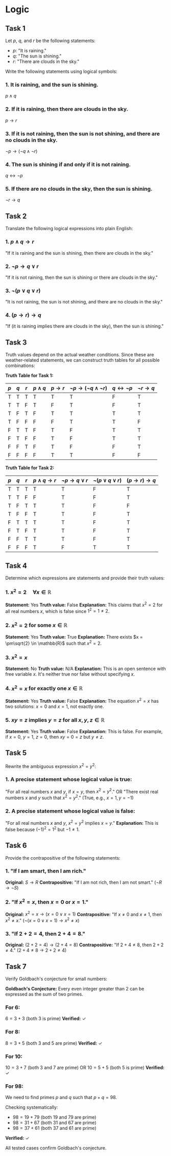 # Logic

## Task 1

Let $p$, $q$, and $r$ be the following statements:
- $p$: "It is raining."
- $q$: "The sun is shining."
- $r$: "There are clouds in the sky."

Write the following statements using logical symbols:

### 1. It is raining, and the sun is shining.
$p \land q$

### 2. If it is raining, then there are clouds in the sky.
$p \rightarrow r$

### 3. If it is not raining, then the sun is not shining, and there are no clouds in the sky.
$\neg p \rightarrow (\neg q \land \neg r)$

### 4. The sun is shining if and only if it is not raining.
$q \leftrightarrow \neg p$

### 5. If there are no clouds in the sky, then the sun is shining.
$\neg r \rightarrow q$

## Task 2

Translate the following logical expressions into plain English:

### 1. $p \land q \rightarrow r$
"If it is raining and the sun is shining, then there are clouds in the sky."

### 2. $\neg p \rightarrow q \lor r$
"If it is not raining, then the sun is shining or there are clouds in the sky."

### 3. $\neg (p \lor q \lor r)$
"It is not raining, the sun is not shining, and there are no clouds in the sky."

### 4. $(p \rightarrow r) \rightarrow q$
"If (it is raining implies there are clouds in the sky), then the sun is shining."

## Task 3

Truth values depend on the actual weather conditions. Since these are weather-related statements, we can construct truth tables for all possible combinations:

**Truth Table for Task 1:**

| $p$ | $q$ | $r$ | $p \land q$ | $p \rightarrow r$ | $\neg p \rightarrow (\neg q \land \neg r)$ | $q \leftrightarrow \neg p$ | $\neg r \rightarrow q$ |
|-----|-----|-----|-------------|-------------------|---------------------------------------------|--------------------------|------------------------|
| T   | T   | T   | T           | T                 | T                                           | F                        | T                      |
| T   | T   | F   | T           | F                 | T                                           | F                        | T                      |
| T   | F   | T   | F           | T                 | T                                           | T                        | T                      |
| T   | F   | F   | F           | F                 | T                                           | T                        | F                      |
| F   | T   | T   | F           | T                 | F                                           | T                        | T                      |
| F   | T   | F   | F           | T                 | F                                           | T                        | T                      |
| F   | F   | T   | F           | T                 | F                                           | F                        | T                      |
| F   | F   | F   | F           | T                 | T                                           | F                        | F                      |

**Truth Table for Task 2:**

| $p$ | $q$ | $r$ | $p \land q \rightarrow r$ | $\neg p \rightarrow q \lor r$ | $\neg (p \lor q \lor r)$ | $(p \rightarrow r) \rightarrow q$ |
|-----|-----|-----|---------------------------|-------------------------------|--------------------------|-----------------------------------|
| T   | T   | T   | T                         | T                             | F                        | T                                 |
| T   | T   | F   | F                         | T                             | F                        | T                                 |
| T   | F   | T   | T                         | T                             | F                        | F                                 |
| T   | F   | F   | T                         | T                             | F                        | T                                 |
| F   | T   | T   | T                         | T                             | F                        | T                                 |
| F   | T   | F   | T                         | T                             | F                        | T                                 |
| F   | F   | T   | T                         | T                             | F                        | T                                 |
| F   | F   | F   | T                         | F                             | T                        | T                                 |

## Task 4

Determine which expressions are statements and provide their truth values:

### 1. $x^2 = 2 \quad \forall x \in \mathbb{R}$
**Statement:** Yes
**Truth value:** False
**Explanation:** This claims that $x^2 = 2$ for all real numbers $x$, which is false since $1^2 = 1 \neq 2$.

### 2. $x^2 = 2$ for some $x \in \mathbb{R}$
**Statement:** Yes
**Truth value:** True
**Explanation:** There exists $x = \pm\sqrt{2} \in \mathbb{R}$ such that $x^2 = 2$.

### 3. $x^2 = x$
**Statement:** No
**Truth value:** N/A
**Explanation:** This is an open sentence with free variable $x$. It's neither true nor false without specifying $x$.

### 4. $x^2 = x$ for exactly one $x \in \mathbb{R}$
**Statement:** Yes
**Truth value:** False
**Explanation:** The equation $x^2 = x$ has two solutions: $x = 0$ and $x = 1$, not exactly one.

### 5. $xy = z$ implies $y = z$ for all $x, y, z \in \mathbb{R}$
**Statement:** Yes
**Truth value:** False
**Explanation:** This is false. For example, if $x = 0$, $y = 1$, $z = 0$, then $xy = 0 = z$ but $y \neq z$.

## Task 5

Rewrite the ambiguous expression $x^2 = y^2$:

### 1. A precise statement whose logical value is true:
"For all real numbers $x$ and $y$, if $x = y$, then $x^2 = y^2$."
OR
"There exist real numbers $x$ and $y$ such that $x^2 = y^2$." (True, e.g., $x = 1, y = -1$)

### 2. A precise statement whose logical value is false:
"For all real numbers $x$ and $y$, $x^2 = y^2$ implies $x = y$."
**Explanation:** This is false because $(-1)^2 = 1^2$ but $-1 \neq 1$.

## Task 6

Provide the contrapositive of the following statements:

### 1. "If I am smart, then I am rich."
**Original:** $S \rightarrow R$
**Contrapositive:** "If I am not rich, then I am not smart." ($\neg R \rightarrow \neg S$)

### 2. "If $x^2 = x$, then $x = 0$ or $x = 1$."
**Original:** $x^2 = x \rightarrow (x = 0 \lor x = 1)$
**Contrapositive:** "If $x \neq 0$ and $x \neq 1$, then $x^2 \neq x$." ($\neg(x = 0 \lor x = 1) \rightarrow x^2 \neq x$)

### 3. "If $2 + 2 = 4$, then $2 + 4 = 8$."
**Original:** $(2 + 2 = 4) \rightarrow (2 + 4 = 8)$
**Contrapositive:** "If $2 + 4 \neq 8$, then $2 + 2 \neq 4$." ($2 + 4 \neq 8 \rightarrow 2 + 2 \neq 4$)

## Task 7

Verify Goldbach's conjecture for small numbers:

**Goldbach's Conjecture:** Every even integer greater than 2 can be expressed as the sum of two primes.

### For 6:
$6 = 3 + 3$ (both 3 is prime)
**Verified:** ✓

### For 8:
$8 = 3 + 5$ (both 3 and 5 are prime)
**Verified:** ✓

### For 10:
$10 = 3 + 7$ (both 3 and 7 are prime)
OR $10 = 5 + 5$ (both 5 is prime)
**Verified:** ✓

### For 98:
We need to find primes $p$ and $q$ such that $p + q = 98$.

Checking systematically:
- $98 = 19 + 79$ (both 19 and 79 are prime)
- $98 = 31 + 67$ (both 31 and 67 are prime)
- $98 = 37 + 61$ (both 37 and 61 are prime)

**Verified:** ✓

All tested cases confirm Goldbach's conjecture.

